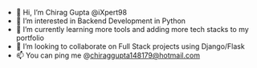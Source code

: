 - 👋 Hi, I’m Chirag Gupta @iXpert98
- 👀 I’m interested in Backend Development in Python
- 🌱 I’m currently learning more tools and adding more tech stacks to my portfolio
- 💞️ I’m looking to collaborate on Full Stack projects using Django/Flask
- 📫 You can ping me @chiraggupta148179@hotmail.com

<!---
iXpert98/iXpert98 is a ✨ special ✨ repository because its `README.md` (this file) appears on your GitHub profile.
You can click the Preview link to take a look at your changes.
--->
